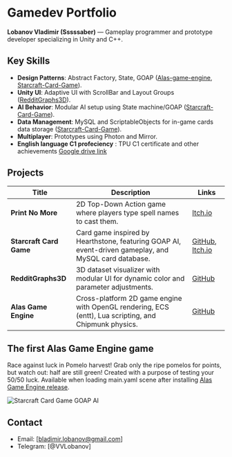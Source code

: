 # Gamedev Portfolio
**Lobanov Vladimir (Sssssaber)** — Gameplay programmer and prototype developer specializing in Unity and C++.

## Key Skills
- **Design Patterns**: Abstract Factory, State, GOAP ([Alas-game-engine](https://github.com/Ssssssaber/Alas-game-engine), [Starcraft-Card-Game](https://github.com/Ssssssaber/Starcraft-Card-Game)).
- **Unity UI**: Adaptive UI with ScrollBar and Layout Groups ([RedditGraphs3D](https://github.com/Ssssssaber/RedditGraphs3D)).
- **AI Behavior**: Modular AI setup using State machine/GOAP ([Starcraft-Card-Game](https://github.com/Ssssssaber/Starcraft-Card-Game)).
- **Data Management**: MySQL and ScriptableObjects for in-game cards data storage ([Starcraft-Card-Game](https://github.com/Ssssssaber/Starcraft-Card-Game)).
- **Multiplayer**: Prototypes using Photon and Mirror.
- **English language C1 profeciency** : TPU C1 certificate and other achievements [Google drive link](https://drive.google.com/drive/folders/1VbmPDEYd1z_c8HVMSIYhfVlpg1J-7qS7?usp=sharing])

## Projects
   Title | Description | Links |
 |-------|------------|-------|
 | **Print No More** | 2D Top-Down Action game where players type spell names to cast them. | [Itch.io](https://ssssaber.itch.io/print-no-more) |
 | **Starcraft Card Game** | Card game inspired by Hearthstone, featuring GOAP AI, event-driven gameplay, and MySQL card database. | [GitHub](https://github.com/Ssssssaber/Starcraft-Card-Game), [Itch.io](https://ssssaber.itch.io/starcraft-card-game-test) |
 | **RedditGraphs3D** | 3D dataset visualizer with modular UI for dynamic color and parameter adjustments. | [GitHub](https://github.com/Ssssssaber/RedditGraphs3D) |
 | **Alas Game Engine** | Cross-platform 2D game engine with OpenGL rendering, ECS (entt), Lua scripting, and Chipmunk physics. | [GitHub](https://github.com/Ssssssaber/Alas-game-engine) |

## The first Alas Game Engine game

Race against luck in Pomelo harvest! Grab only the ripe pomelos for points, but watch out: half are still green! Created with a purpose of testing your 50/50 luck. Available when loading main.yaml scene after installing [Alas Game Engine release](https://github.com/Ssssssaber/Alas-game-engine/releases/tag/v0.1.0-alpha).

![Starcraft Card Game GOAP AI](media/ags_game.gif)

## Contact
- Email: [bladimir.lobanov@gmail.com]
- Telegram: [@VVLobanov]


